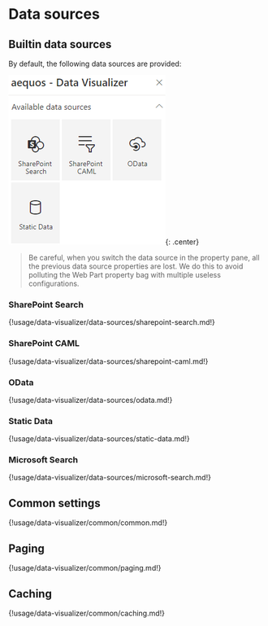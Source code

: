# Data sources


## Builtin data sources

By default, the following data sources are provided:

!["Available data sources"](../../../assets/webparts/data_visualizer/page1/available_datasources.png){: .center}

> Be careful, when you switch the data source in the property pane, all the previous data source properties are lost. We do this to avoid polluting the Web Part property bag with multiple useless configurations.

### SharePoint Search

{!usage/data-visualizer/data-sources/sharepoint-search.md!}

### SharePoint CAML

{!usage/data-visualizer/data-sources/sharepoint-caml.md!}

### OData

{!usage/data-visualizer/data-sources/odata.md!}

### Static Data

{!usage/data-visualizer/data-sources/static-data.md!}

### Microsoft Search

{!usage/data-visualizer/data-sources/microsoft-search.md!}

## Common settings

{!usage/data-visualizer/common/common.md!}

## Paging

{!usage/data-visualizer/common/paging.md!}

## Caching

{!usage/data-visualizer/common/caching.md!}

